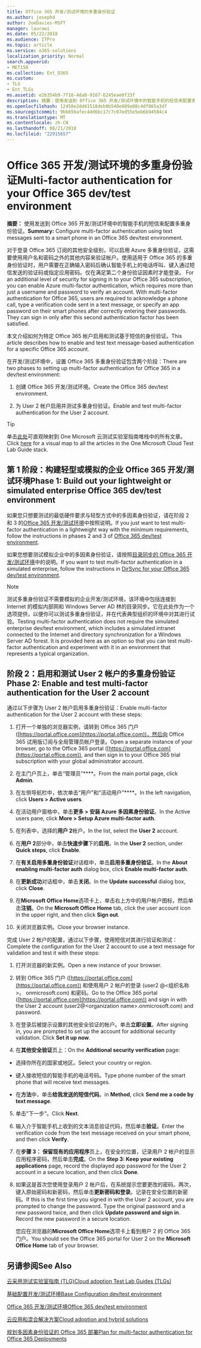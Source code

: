 ```yaml
---
title: Office 365 开发/测试环境的多重身份验证
ms.author: josephd
author: JoeDavies-MSFT
manager: laurawi
ms.date: 05/22/2018
ms.audience: ITPro
ms.topic: article
ms.service: o365-solutions
localization_priority: Normal
search.appverid:
- MET150
ms.collection: Ent_O365
ms.custom:
- TLG
- Ent_TLGs
ms.assetid: e2b354b9-7f18-4da0-9107-6245eae0f33f
description: 摘要：使用发送到 Office 365 开发/测试环境中的智能手机的短信来配置多重身份验证。
ms.openlocfilehash: 12458e2dd41518deb0b540e809a08c4df865a3df
ms.sourcegitcommit: 9bb65bafec4dd6bc17c7c07ed55e5eb6b94584c4
ms.translationtype: MT
ms.contentlocale: zh-CN
ms.lasthandoff: 08/21/2018
ms.locfileid: "22915657"
---
```

# <a name="multi-factor-authentication-for-your-office-365-devtest-environment"></a><span data-ttu-id="1b5ee-103">Office 365 开发/测试环境的多重身份验证</span><span class="sxs-lookup"><span data-stu-id="1b5ee-103">Multi-factor authentication for your Office 365 dev/test environment</span></span>

 <span data-ttu-id="1b5ee-104">**摘要：** 使用发送到 Office 365 开发/测试环境中的智能手机的短信来配置多重身份验证。</span><span class="sxs-lookup"><span data-stu-id="1b5ee-104">**Summary:** Configure multi-factor authentication using text messages sent to a smart phone in an Office 365 dev/test environment.</span></span>
  
<span data-ttu-id="1b5ee-p101">对于登录 Office 365 订阅的其他安全级别，可以启用 Azure 多重身份验证，这需要使用用户名和密码之外的其他内容来验证帐户。使用适用于 Office 365 的多重身份验证时，用户需要在正确输入密码后确认智能手机上的电话呼叫、键入通过短信发送的验证码或指定应用密码。仅在满足第二个身份验证因素时才能登录。 </span><span class="sxs-lookup"><span data-stu-id="1b5ee-p101">For an additional level of security for signing in to your Office 365 subscription, you can enable Azure multi-factor authentication, which requires more than just a username and password to verify an account. With multi-factor authentication for Office 365, users are required to acknowledge a phone call, type a verification code sent in a text message, or specify an app password on their smart phones after correctly entering their passwords. They can sign in only after this second authentication factor has been satisfied.</span></span> 
  
<span data-ttu-id="1b5ee-108">本文介绍如何为特定 Office 365 帐户启用和测试基于短信的身份验证。</span><span class="sxs-lookup"><span data-stu-id="1b5ee-108">This article describes how to enable and test text message-based authentication for a specific Office 365 account.</span></span>
  
<span data-ttu-id="1b5ee-109">在开发/测试环境中，设置 Office 365 多重身份验证包含两个阶段：</span><span class="sxs-lookup"><span data-stu-id="1b5ee-109">There are two phases to setting up multi-factor authentication for Office 365 in a dev/test environment:</span></span>
  
1. <span data-ttu-id="1b5ee-110">创建 Office 365 开发/测试环境。</span><span class="sxs-lookup"><span data-stu-id="1b5ee-110">Create the Office 365 dev/test environment.</span></span>
    
2. <span data-ttu-id="1b5ee-111">为 User 2 帐户启用并测试多重身份验证。</span><span class="sxs-lookup"><span data-stu-id="1b5ee-111">Enable and test multi-factor authentication for the User 2 account.</span></span>
    
> [!TIP]
> <span data-ttu-id="1b5ee-112">单击[此处](http://aka.ms/catlgstack)可直观映射到 One Microsoft 云测试实验室指南堆栈中的所有文章。</span><span class="sxs-lookup"><span data-stu-id="1b5ee-112">Click [here](http://aka.ms/catlgstack) for a visual map to all the articles in the One Microsoft Cloud Test Lab Guide stack.</span></span>
  
## <a name="phase-1-build-out-your-lightweight-or-simulated-enterprise-office-365-devtest-environment"></a><span data-ttu-id="1b5ee-113">第 1 阶段：构建轻型或模拟的企业 Office 365 开发/测试环境</span><span class="sxs-lookup"><span data-stu-id="1b5ee-113">Phase 1: Build out your lightweight or simulated enterprise Office 365 dev/test environment</span></span>

<span data-ttu-id="1b5ee-114">如果您只想要测试的最低硬件要求与轻型方式中的多因素身份验证，请在阶段 2 和 3 的[Office 365 开发/测试环境](office-365-dev-test-environment.md)中按照说明。</span><span class="sxs-lookup"><span data-stu-id="1b5ee-114">If you just want to test multi-factor authentication in a lightweight way with the minimum requirements, follow the instructions in phases 2 and 3 of [Office 365 dev/test environment](office-365-dev-test-environment.md).</span></span>
  
<span data-ttu-id="1b5ee-115">如果您想要测试模拟企业中的多因素身份验证，请按照[目录同步的 Office 365 开发/测试环境](dirsync-for-your-office-365-dev-test-environment.md)中的说明。</span><span class="sxs-lookup"><span data-stu-id="1b5ee-115">If you want to test multi-factor authentication in a simulated enterprise, follow the instructions in [DirSync for your Office 365 dev/test environment](dirsync-for-your-office-365-dev-test-environment.md).</span></span>
  
> [!NOTE]
> <span data-ttu-id="1b5ee-p102">测试多重身份验证不需要模拟的企业开发/测试环境，该环境中包括连接到 Internet 的模拟内部网和 Windows Server AD 林的目录同步。它在此处作为一个选项提供，以便你可以测试多重身份验证，并在代表典型组织的环境中对其进行试验。</span><span class="sxs-lookup"><span data-stu-id="1b5ee-p102">Testing multi-factor authentication does not require the simulated enterprise dev/test environment, which includes a simulated intranet connected to the Internet and directory synchronization for a Windows Server AD forest. It is provided here as an option so that you can test multi-factor authentication and experiment with it in an environment that represents a typical organization.</span></span> 
  
## <a name="phase-2-enable-and-test-multi-factor-authentication-for-the-user-2-account"></a><span data-ttu-id="1b5ee-118">阶段 2：启用和测试 User 2 帐户的多重身份验证</span><span class="sxs-lookup"><span data-stu-id="1b5ee-118">Phase 2: Enable and test multi-factor authentication for the User 2 account</span></span>

<span data-ttu-id="1b5ee-119">通过以下步骤为 User 2 帐户启用多重身份验证：</span><span class="sxs-lookup"><span data-stu-id="1b5ee-119">Enable multi-factor authentication for the User 2 account with these steps:</span></span>
  
1. <span data-ttu-id="1b5ee-120">打开一个单独的浏览器实例，请转到 Office 365 门户 ([https://portal.office.com](https://portal.office.com))，然后向 Office 365 试用版订阅与全局管理员帐户登录。</span><span class="sxs-lookup"><span data-stu-id="1b5ee-120">Open a separate instance of your browser, go to the Office 365 portal ([https://portal.office.com](https://portal.office.com)), and then sign in to your Office 365 trial subscription with your global administrator account.</span></span>
    
2. <span data-ttu-id="1b5ee-121">在主门户页上，单击“管理员”****。</span><span class="sxs-lookup"><span data-stu-id="1b5ee-121">From the main portal page, click **Admin**.</span></span>
    
3. <span data-ttu-id="1b5ee-122">在左侧导航栏中，依次单击“用户”和“活动用户”****。</span><span class="sxs-lookup"><span data-stu-id="1b5ee-122">In the left navigation, click **Users > Active users**.</span></span>
    
4. <span data-ttu-id="1b5ee-123">在活动用户窗格中，单击**更多 > 安装 Azure 多因素身份验证**。</span><span class="sxs-lookup"><span data-stu-id="1b5ee-123">In the Active users pane, click **More > Setup Azure multi-factor auth**.</span></span>
    
5. <span data-ttu-id="1b5ee-124">在列表中，选择的**用户 2**帐户。</span><span class="sxs-lookup"><span data-stu-id="1b5ee-124">In the list, select the **User 2** account.</span></span>
    
6. <span data-ttu-id="1b5ee-125">在**用户 2**部分中，单击**快速步骤**下的**启用**。</span><span class="sxs-lookup"><span data-stu-id="1b5ee-125">In the **User 2** section, under **Quick steps**, click **Enable**.</span></span>
    
7. <span data-ttu-id="1b5ee-126">在**有关启用多重身份验证**对话框中，单击**启用多重身份验证**。</span><span class="sxs-lookup"><span data-stu-id="1b5ee-126">In the **About enabling multi-factor auth** dialog box, click **Enable multi-factor auth**.</span></span>
    
8. <span data-ttu-id="1b5ee-127">在**更新成功**对话框中，单击**关闭**。</span><span class="sxs-lookup"><span data-stu-id="1b5ee-127">In the **Update successful** dialog box, click **Close**.</span></span>
    
9. <span data-ttu-id="1b5ee-128">在**Microsoft Office Home**选项卡上，单击右上方中的用户帐户图标，然后单击**注销**。</span><span class="sxs-lookup"><span data-stu-id="1b5ee-128">On the **Microsoft Office Home** tab, click the user account icon in the upper right, and then click **Sign out**.</span></span>
    
10. <span data-ttu-id="1b5ee-129">关闭浏览器实例。</span><span class="sxs-lookup"><span data-stu-id="1b5ee-129">Close your browser instance.</span></span>
    
<span data-ttu-id="1b5ee-130">完成 User 2 帐户的配置，通过以下步骤，使用短信对其进行验证和测试：</span><span class="sxs-lookup"><span data-stu-id="1b5ee-130">Complete the configuration for the User 2 account to use a text message for validation and test it with these steps:</span></span>
  
1. <span data-ttu-id="1b5ee-131">打开浏览器的新实例。</span><span class="sxs-lookup"><span data-stu-id="1b5ee-131">Open a new instance of your browser.</span></span>
    
2. <span data-ttu-id="1b5ee-132">转到 Office 365 门户 ([https://portal.office.com](https://portal.office.com)) 和使用用户 2 帐户的登录 (user2 @\<组织名称 >。 onmicrosoft.com) 和密码。</span><span class="sxs-lookup"><span data-stu-id="1b5ee-132">Go to the Office 365 portal ([https://portal.office.com](https://portal.office.com)) and sign in with the User 2 account (user2@\<organization name>.onmicrosoft.com) and password.</span></span>
    
3. <span data-ttu-id="1b5ee-p103">在登录后被提示设置的其他安全验证的帐户。单击**立即设置**。</span><span class="sxs-lookup"><span data-stu-id="1b5ee-p103">After signing in, you are prompted to set up the account for additional security validation. Click **Set it up now**.</span></span>
    
4. <span data-ttu-id="1b5ee-135">在**其他安全验证**页上：</span><span class="sxs-lookup"><span data-stu-id="1b5ee-135">On the **Additional security verification** page:</span></span>
    
  - <span data-ttu-id="1b5ee-136">选择你所在的国家或地区。</span><span class="sxs-lookup"><span data-stu-id="1b5ee-136">Select your country or region.</span></span>
    
  - <span data-ttu-id="1b5ee-137">键入接收短信的智能手机的电话号码。</span><span class="sxs-lookup"><span data-stu-id="1b5ee-137">Type phone number of the smart phone that will receive text messages.</span></span>
    
  - <span data-ttu-id="1b5ee-138">在**方法**中，单击**给我发送的短信代码**。</span><span class="sxs-lookup"><span data-stu-id="1b5ee-138">in **Method**, click **Send me a code by text message**.</span></span>
    
5. <span data-ttu-id="1b5ee-139">单击"下一步"。</span><span class="sxs-lookup"><span data-stu-id="1b5ee-139">Click **Next**.</span></span>
    
6. <span data-ttu-id="1b5ee-140">输入介于智能手机上收到的文本消息验证代码，然后单击**验证**。</span><span class="sxs-lookup"><span data-stu-id="1b5ee-140">Enter the verification code from the text message received on your smart phone, and then click **Verify**.</span></span>
    
7. <span data-ttu-id="1b5ee-141">在**步骤 3： 保留现有的应用程序**页上，在安全的位置，记录用户 2 帐户的显示应用程序密码，然后单击**完成**。</span><span class="sxs-lookup"><span data-stu-id="1b5ee-141">On the **Step 3: Keep your existing applications** page, record the displayed app password for the User 2 account in a secure location, and then click **Done**.</span></span>
    
8. <span data-ttu-id="1b5ee-p104">如果这是首次您使用登录用户 2 帐户后，在系统提示您要更改的密码。两次，键入原始密码和新密码，然后单击**更新密码和登录**。记录在安全位置的新密码。</span><span class="sxs-lookup"><span data-stu-id="1b5ee-p104">If this is the first time you signed in with the User 2 account, you are prompted to change the password. Type the original password and a new password twice, and then click **Update password and sign in**. Record the new password in a secure location.</span></span>
    
    <span data-ttu-id="1b5ee-145">您应在浏览器的**Microsoft Office Home**选项卡上看到用户 2 的 Office 365 门户。</span><span class="sxs-lookup"><span data-stu-id="1b5ee-145">You should see the Office 365 portal for User 2 on the **Microsoft Office Home** tab of your browser.</span></span>
    
## <a name="see-also"></a><span data-ttu-id="1b5ee-146">另请参阅</span><span class="sxs-lookup"><span data-stu-id="1b5ee-146">See Also</span></span>

[<span data-ttu-id="1b5ee-147">云采用测试实验室指南 (TLG)</span><span class="sxs-lookup"><span data-stu-id="1b5ee-147">Cloud adoption Test Lab Guides (TLGs)</span></span>](cloud-adoption-test-lab-guides-tlgs.md)
  
[<span data-ttu-id="1b5ee-148">基础配置开发/测试环境</span><span class="sxs-lookup"><span data-stu-id="1b5ee-148">Base Configuration dev/test environment</span></span>](base-configuration-dev-test-environment.md)
  
[<span data-ttu-id="1b5ee-149">Office 365 开发/测试环境</span><span class="sxs-lookup"><span data-stu-id="1b5ee-149">Office 365 dev/test environment</span></span>](office-365-dev-test-environment.md)
  
[<span data-ttu-id="1b5ee-150">云应用和混合解决方案</span><span class="sxs-lookup"><span data-stu-id="1b5ee-150">Cloud adoption and hybrid solutions</span></span>](cloud-adoption-and-hybrid-solutions.md)

[<span data-ttu-id="1b5ee-151">规划多因素身份验证的 Office 365 部署</span><span class="sxs-lookup"><span data-stu-id="1b5ee-151">Plan for multi-factor authentication for Office 365 Deployments</span></span>](https://support.office.com/article/Plan-for-multi-factor-authentication-for-Office-365-Deployments-043807b2-21db-4d5c-b430-c8a6dee0e6ba)

